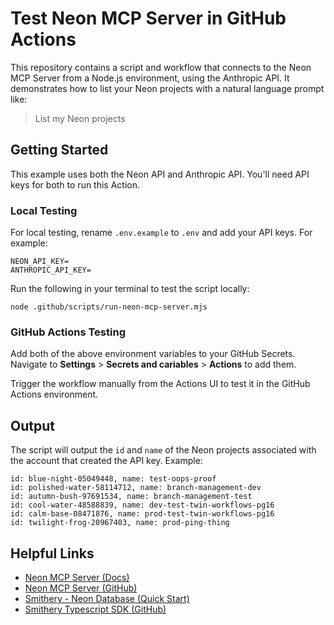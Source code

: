 # Test Neon MCP Server in GitHub Actions

This repository contains a script and workflow that connects to the Neon MCP Server from a Node.js environment, using the Anthropic API. It demonstrates how to list your Neon projects with a natural language prompt like:

> List my Neon projects

## Getting Started

This example uses both the Neon API and Anthropic API. You'll need API keys for both to run this Action.

### Local Testing

For local testing, rename `.env.example` to `.env` and add your API keys. For example:

```shell
NEON_API_KEY=
ANTHROPIC_API_KEY=
```

Run the following in your terminal to test the script locally:

```shell
node .github/scripts/run-neon-mcp-server.mjs
```

### GitHub Actions Testing

Add both of the above environment variables to your GitHub Secrets. Navigate to **Settings** > **Secrets and cariables** > **Actions** to add them.

Trigger the workflow manually from the Actions UI to test it in the GitHub Actions environment.

## Output

The script will output the `id` and `name` of the Neon projects associated with the account that created the API key. Example:

```shell
id: blue-night-05049448, name: test-oops-proof
id: polished-water-58114712, name: branch-management-dev
id: autumn-bush-97691534, name: branch-management-test
id: cool-water-48588839, name: dev-test-twin-workflows-pg16
id: calm-base-08471876, name: prod-test-twin-workflows-pg16
id: twilight-frog-20967403, name: prod-ping-thing
```

## Helpful Links

- [Neon MCP Server (Docs)](https://neon.tech/guides/neon-mcp-server)
- [Neon MCP Server (GitHub)](https://github.com/neondatabase-labs/mcp-server-neon)
- [Smithery - Neon Database (Quick Start)](https://smithery.ai/server/neon/api)
- [Smithery Typescript SDK (GitHub)](https://github.com/smithery-ai/typescript-sdk)

